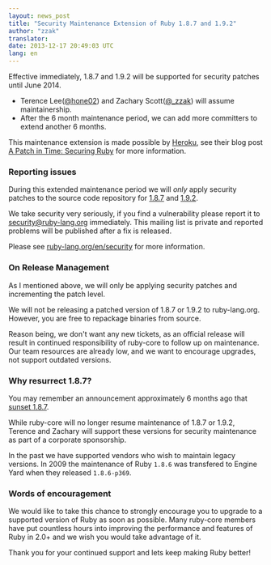 ```yaml
---
layout: news_post
title: "Security Maintenance Extension of Ruby 1.8.7 and 1.9.2"
author: "zzak"
translator:
date: 2013-12-17 20:49:03 UTC
lang: en
---
```


Effective immediately, 1.8.7 and 1.9.2 will be supported for security patches
until June 2014.

* Terence Lee([@hone02](https://twitter.com/hone02)) and Zachary Scott([@_zzak](https://twitter.com/_zzak)) will assume maintainership.
* After the 6 month maintenance period, we can add more committers to extend another 6 months.

This maintenance extension is made possible by [Heroku][heroku],
see their blog post [A Patch in Time: Securing Ruby][securing-ruby]
for more information.

### Reporting issues

During this extended maintenance period we will _only_ apply security patches
to the source code repository for [1.8.7][source-187] and [1.9.2][source-192].

We take security very seriously, if you find a vulnerability please report it
to security@ruby-lang.org immediately. This mailing list is private and
reported problems will be published after a fix is released.

Please see [ruby-lang.org/en/security][security] for more information.

### On Release Management

As I mentioned above, we will only be applying security patches and
incrementing the patch level.

We will not be releasing a patched version of 1.8.7 or 1.9.2 to ruby-lang.org.
However, you are free to repackage binaries from source.

Reason being, we don't want any new tickets, as an official release will result
in continued responsibility of ruby-core to follow up on maintenance. Our team
resources are already low, and we want to encourage upgrades, not support
outdated versions.

### Why resurrect 1.8.7?

You may remember an announcement approximately 6 months ago that
[sunset 1.8.7][sunset-187].

While ruby-core will no longer resume maintenance of 1.8.7 or 1.9.2, Terence
and Zachary will support these versions for security maintenance as part of a
corporate sponsorship.

In the past we have supported vendors who wish to maintain legacy versions. In
2009 the maintenance of Ruby `1.8.6` was transfered to Engine Yard when they
released `1.8.6-p369`.

### Words of encouragement

We would like to take this chance to strongly encourage you to upgrade to a
supported version of Ruby as soon as possible. Many ruby-core members have put
countless hours into improving the performance and features of Ruby in 2.0+ and
we wish you would take advantage of it.

Thank you for your continued support and lets keep making Ruby better!


[heroku]:        http://heroku.com/
[securing-ruby]: https://blog.heroku.com/archives/2013/12/5/a_patch_in_time_securing_ruby/
[source-187]:    http://bugs.ruby-lang.org/projects/ruby-187/repository
[source-192]:    http://bugs.ruby-lang.org/projects/ruby-192/repository
[security]:      https://www.ruby-lang.org/en/security/
[sunset-187]:    https://www.ruby-lang.org/en/news/2013/06/30/we-retire-1-8-7/
